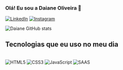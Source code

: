 ### Olá! Eu sou a Daiane Oliveira 👋


[![LinkedIn](https://img.shields.io/badge/LinkedIn-0077B5?style=for-the-badge&logo=linkedin&logoColor=white)](www.linkedin.com/in/daiane-oliveira-288a031b9)
[![Instagram](https://img.shields.io/badge/Instagram-E4405F?style=for-the-badge&logo=instagram&logoColor=white)](https://www.instagram.com/daiane_oliveira20/)

![ Daiane GitHub stats](https://github-readme-stats.vercel.app/api?username=DaianeBispoDeOliveira&show_icons=true&theme=dracula)

## Tecnologias que eu uso no meu dia

<div style = "display:inline_block"></br>
 <img align="center" alt="HTML5" src= "https://img.shields.io/badge/HTML5-E34F26?style=for-the-badge&logo=html5&logoColor=white"/>
 <img align="center" alt="CSS3" src= "https://img.shields.io/badge/CSS3-1572B6?style=for-the-badge&logo=css3&logoColor=white"/>
 <img align="center" alt="JavaScript" src= "https://img.shields.io/badge/JavaScript-323330?style=for-the-badge&logo=javascript&logoColor=F7DF1E"/>
 <img align="center" alt="SAAS" src= "https://img.shields.io/badge/Sass-CC6699?style=for-the-badge&logo=sass&logoColor=white"/>
</div>



